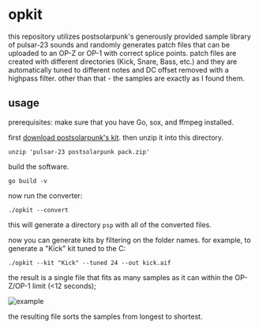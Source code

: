 # opkit

this repository utilizes postsolarpunk's generously provided sample library of pulsar-23 sounds and randomly generates patch files that can be uploaded to an OP-Z or OP-1 with correct splice points. patch files are created with different directories (Kick, Snare, Bass, etc.) and they are automatically tuned to different notes and DC offset removed with a highpass filter. other than that - the samples are exactly as I found them.

## usage

prerequisites: make sure that you have Go, sox, and ffmpeg installed.

first [download postsolarpunk's kit](https://llllllll.co/t/soma-labs-pulsar-23/14447/339). then unzip it into this directory.

```
unzip 'pulsar-23 postsolarpunk pack.zip'
```

build the software.

```
go build -v
```

now run the converter:

```
./opkit --convert
```

this will generate a directory `psp` with all of the converted files.

now you can generate kits by filtering on the folder names. for example, to generate a "Kick" kit tuned to the C:

```
./opkit --kit "Kick" --tuned 24 --out kick.aif
```

the result is a single file that fits as many samples as it can within the OP-Z/OP-1 limit (<12 seconds);

![example](https://share.schollz.com/1/goofygila/1.png)

the resulting file sorts the samples from longest to shortest. 
